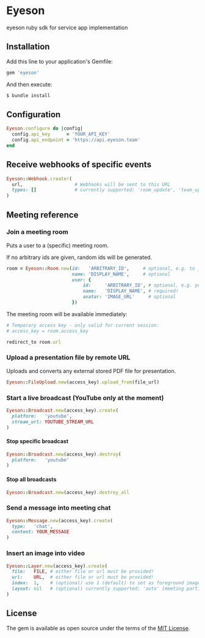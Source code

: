 # Eyeson
eyeson ruby sdk for service app implementation

## Installation
Add this line to your application's Gemfile:

```ruby
gem 'eyeson'
```

And then execute:
```bash
$ bundle install
```

## Configuration
```ruby
Eyeson.configure do |config|
  config.api_key      = 'YOUR_API_KEY'
  config.api_endpoint = 'https://api.eyeson.team'
end
```

## Receive webhooks of specific events

```ruby
Eyeson::Webhook.create!(
  url,                   # Webhooks will be sent to this URL
  types: []              # currently supported: 'room_update', 'team_update', 'user_update', 'presentation_update', 'broadcast_update', 'file_update'
)
```

## Meeting reference

### Join a meeting room

Puts a user to a (specific) meeting room.

If no arbitrary ids are given, random ids will be generated.

```ruby
room = Eyeson::Room.new(id:   'ARBITRARY_ID',     # optional, e.g. to join a specific room
                        name: 'DISPLAY_NAME',     # optional
                        user: {
                        	id:     'ARBITRARY_ID', # optional, e.g. your internal user_id
                        	name:   'DISPLAY_NAME', # required!
                        	avatar: 'IMAGE_URL'     # optional
                        })
```

The meeting room will be available immediately:

```ruby
# Temporary access key - only valid for current session:
# access_key = room.access_key 

redirect_to room.url
```

### Upload a presentation file by remote URL

Uploads and converts any external stored PDF file for presentation.

```ruby
Eyeson::FileUpload.new(access_key).upload_from(file_url)
```

### Start a live broadcast (YouTube only at the moment)

```ruby
Eyeson::Broadcast.new(access_key).create(
  platform:   'youtube',
  stream_url: YOUTUBE_STREAM_URL
)
```

#### Stop specific broadcast

```ruby
Eyeson::Broadcast.new(access_key).destroy(
  platform:   'youtube'
)
```

#### Stop all broadcasts

```ruby
Eyeson::Broadcast.new(access_key).destroy_all
```

### Send a message into meeting chat

```ruby
Eyeson::Message.new(access_key).create(
  type:   'chat',
  content: YOUR_MESSAGE
)
```

### Insert an image into video

```ruby
Eyeson::Layer.new(access_key).create(
  file:   FILE, # either file or url must be provided!
  url:    URL,  # either file or url must be provided!
  index:  1,    # (optional) use 1 (default) to set as foreground image and -1 to set as background image
  layout: nil   # (optional) currently supported: 'auto' (meeting participants will be arranged automatically), 'fixed' (meeting participants will be rendered at the bottom of the video, so your background content can be fully displayed.)
)
```

## License
The gem is available as open source under the terms of the [MIT License](http://opensource.org/licenses/MIT).
